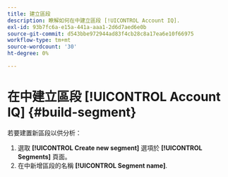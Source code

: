 ```yaml
---
title: 建立區段
description: 瞭解如何在中建立區段 [!UICONTROL Account IQ].
exl-id: 93b7fc6a-e15a-441a-aaa1-2d6d7aed6e0b
source-git-commit: d543bbe972944ad83f4cb28c8a17ea6e10f66975
workflow-type: tm+mt
source-wordcount: '30'
ht-degree: 0%

---
```


# 在中建立區段 [!UICONTROL Account IQ] {#build-segment}

若要建置新區段以供分析：

1. 選取 **[!UICONTROL Create new segment]** 選項於 **[!UICONTROL Segments]** 頁面。
1. 在中新增區段的名稱 **[!UICONTROL Segment name]**.
